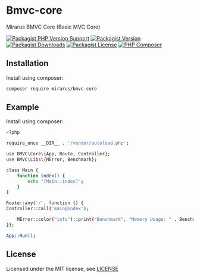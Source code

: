 # Bmvc-core

Mirarus BMVC Core (Basic MVC Core)

[![Packagist PHP Version Support](https://img.shields.io/packagist/php-v/mirarus/bmvc-core?style=flat-square&logo=php)](https://packagist.org/packages/mirarus/bmvc-core)
[![Packagist Version](https://img.shields.io/packagist/v/mirarus/bmvc-core?style=flat-square&logo=packagist)](https://packagist.org/packages/mirarus/bmvc-core)
[![Packagist Downloads](https://img.shields.io/packagist/dt/mirarus/bmvc-core?style=flat-square&logo=packagist)](https://packagist.org/packages/mirarus/bmvc-core)
[![Packagist License](https://img.shields.io/packagist/l/mirarus/bmvc-core?style=flat-square&logo=packagist)](https://packagist.org/packages/mirarus/bmvc-core)
[![PHP Composer](https://img.shields.io/github/workflow/status/mirarus/bmvc-core/PHP%20Composer/main?style=flat-square&logo=php)](https://github.com/mirarus/bmvc-core/actions/workflows/php.yml)


## Installation

Install using composer:

```bash
composer require mirarus/bmvc-core
```

## Example

Install using composer:

```bash
<?php

require_once __DIR__ . '/vendor/autoload.php';

use BMVC\Core\{App, Route, Controller};
use BMVC\Libs\{MError, Benchmark};

class Main {
	function index() {
		echo "[Main::index]";
	}
}

Route::any('/', function () {
Controller::call('main@index');

	MError::color("info")::print("Benchmark", "Memory Usage: " . Benchmark::memory());
});

App::Run();
```

## License

Licensed under the MIT license, see [LICENSE](LICENSE)
